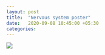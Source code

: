 ```yaml
---
layout: post
title:  "Nervous system poster"
date:   2020-09-08 10:45:00 +05:30
categories:
---
```

![]({{site.baseurl}}/assets/nervous-system-cropped.png)

